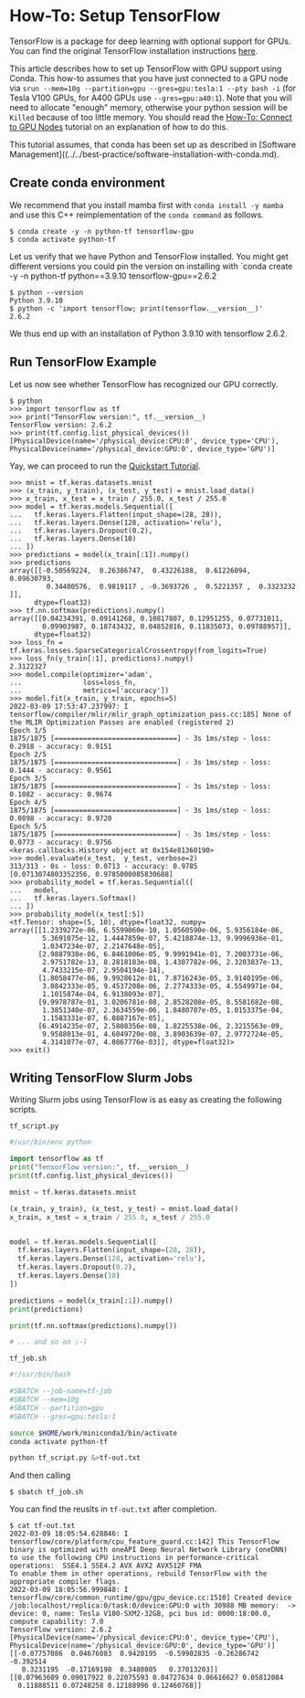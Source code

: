 # How-To: Setup TensorFlow

TensorFlow is a package for deep learning with optional support for GPUs.
You can find the original TensorFlow installation instructions [here](https://www.tensorflow.org/install).

This article describes how to set up TensorFlow with GPU support using Conda.
This how-to assumes that you have just connected to a GPU node via `srun --mem=10g --partition=gpu --gres=gpu:tesla:1 --pty bash -i` (for Tesla V100 GPUs, for A400 GPUs use `--gres=gpu:a40:1`).
Note that you will need to allocate "enough" memory, otherwise your python session will be `Killed` because of too little memory.
You should read the [How-To: Connect to GPU Nodes](../../how-to/connect/gpu-nodes.md) tutorial on an explanation of how to do this.

This tutorial assumes, that conda has been set up as described in [Software Management]((../../best-practice/software-installation-with-conda.md).

## Create conda environment

We recommend that you install mamba first with `conda install -y mamba` and use this C++ reimplementation of the `conda command` as follows.

```terminal
$ conda create -y -n python-tf tensorflow-gpu
$ conda activate python-tf
```

Let us verify that we have Python and TensorFlow installed.
You might get different versions you could pin the version on installing with `conda create -y -n python-tf python==3.9.10 tensorflow-gpu==2.6.2

```terminal
$ python --version
Python 3.9.10
$ python -c 'import tensorflow; print(tensorflow.__version__)'
2.6.2
```

We thus end up with an installation of Python 3.9.10 with tensorflow 2.6.2.

## Run TensorFlow Example

Let us now see whether TensorFlow has recognized our GPU correctly.

```terminal
$ python
>>> import tensorflow as tf
>>> print("TensorFlow version:", tf.__version__)
TensorFlow version: 2.6.2
>>> print(tf.config.list_physical_devices())
[PhysicalDevice(name='/physical_device:CPU:0', device_type='CPU'), PhysicalDevice(name='/physical_device:GPU:0', device_type='GPU')]
```

Yay, we can proceed to run the [Quickstart Tutorial](https://www.tensorflow.org/tutorials/quickstart/beginner).

```
>>> mnist = tf.keras.datasets.mnist
>>> (x_train, y_train), (x_test, y_test) = mnist.load_data()
>>> x_train, x_test = x_train / 255.0, x_test / 255.0
>>> model = tf.keras.models.Sequential([
...   tf.keras.layers.Flatten(input_shape=(28, 28)),
...   tf.keras.layers.Dense(128, activation='relu'),
...   tf.keras.layers.Dropout(0.2),
...   tf.keras.layers.Dense(10)
... ])
>>> predictions = model(x_train[:1]).numpy()
>>> predictions
array([[-0.50569224,  0.26386747,  0.43226188,  0.61226094,  0.09630793,
         0.34400576,  0.9819117 , -0.3693726 ,  0.5221357 ,  0.3323232 ]],
      dtype=float32)
>>> tf.nn.softmax(predictions).numpy()
array([[0.04234391, 0.09141268, 0.10817807, 0.12951255, 0.07731011,
        0.09903987, 0.18743432, 0.04852816, 0.11835073, 0.09788957]],
      dtype=float32)
>>> loss_fn = tf.keras.losses.SparseCategoricalCrossentropy(from_logits=True)
>>> loss_fn(y_train[:1], predictions).numpy()
2.3122327
>>> model.compile(optimizer='adam',
...               loss=loss_fn,
...               metrics=['accuracy'])
>>> model.fit(x_train, y_train, epochs=5)
2022-03-09 17:53:47.237997: I tensorflow/compiler/mlir/mlir_graph_optimization_pass.cc:185] None of the MLIR Optimization Passes are enabled (registered 2)
Epoch 1/5
1875/1875 [==============================] - 3s 1ms/step - loss: 0.2918 - accuracy: 0.9151
Epoch 2/5
1875/1875 [==============================] - 3s 1ms/step - loss: 0.1444 - accuracy: 0.9561
Epoch 3/5
1875/1875 [==============================] - 3s 1ms/step - loss: 0.1082 - accuracy: 0.9674
Epoch 4/5
1875/1875 [==============================] - 3s 1ms/step - loss: 0.0898 - accuracy: 0.9720
Epoch 5/5
1875/1875 [==============================] - 3s 1ms/step - loss: 0.0773 - accuracy: 0.9756
<keras.callbacks.History object at 0x154e81360190>
>>> model.evaluate(x_test,  y_test, verbose=2)
313/313 - 0s - loss: 0.0713 - accuracy: 0.9785
[0.0713074803352356, 0.9785000085830688]
>>> probability_model = tf.keras.Sequential([
...   model,
...   tf.keras.layers.Softmax()
... ])
>>> probability_model(x_test[:5])
<tf.Tensor: shape=(5, 10), dtype=float32, numpy=
array([[1.2339272e-06, 6.5599060e-10, 1.0560590e-06, 5.9356184e-06,
        5.3691075e-12, 1.4447859e-07, 5.4218874e-13, 9.9996936e-01,
        1.0347234e-07, 2.2147648e-05],
       [2.9887938e-06, 6.8461006e-05, 9.9991941e-01, 7.2003731e-06,
        2.9751782e-13, 8.2818183e-08, 1.4307782e-06, 2.3203837e-13,
        4.7433215e-07, 2.9504194e-14],
       [1.8058477e-06, 9.9928612e-01, 7.8716243e-05, 3.9140195e-06,
        3.0842333e-05, 9.4537208e-06, 2.2774333e-05, 4.5549971e-04,
        1.1015874e-04, 6.9138093e-07],
       [9.9978787e-01, 3.0206781e-08, 2.8528208e-05, 8.5581682e-08,
        1.3851340e-07, 2.3634559e-06, 1.8480707e-05, 1.0153375e-04,
        1.1583331e-07, 6.0887167e-05],
       [6.4914235e-07, 2.5808356e-08, 1.8225538e-06, 2.3215563e-09,
        9.9588013e-01, 4.6049720e-08, 3.8903639e-07, 2.9772724e-05,
        4.3141077e-07, 4.0867776e-03]], dtype=float32)>
>>> exit()
```

## Writing TensorFlow Slurm Jobs

Writing Slurm jobs using TensorFlow is as easy as creating the following scripts.

`tf_script.py`

```python
#/usr/bin/env python

import tensorflow as tf
print("TensorFlow version:", tf.__version__)
print(tf.config.list_physical_devices())

mnist = tf.keras.datasets.mnist

(x_train, y_train), (x_test, y_test) = mnist.load_data()
x_train, x_test = x_train / 255.0, x_test / 255.0


model = tf.keras.models.Sequential([
  tf.keras.layers.Flatten(input_shape=(28, 28)),
  tf.keras.layers.Dense(128, activation='relu'),
  tf.keras.layers.Dropout(0.2),
  tf.keras.layers.Dense(10)
])

predictions = model(x_train[:1]).numpy()
print(predictions)

print(tf.nn.softmax(predictions).numpy())

# ... and so on ;-)
```

`tf_job.sh`

```bash
#!/usr/bin/bash

#SBATCH --job-name=tf-job
#SBATCH --mem=10g
#SBATCH --partition=gpu
#SBATCH --gres=gpu:tesla:1

source $HOME/work/miniconda3/bin/activate
conda activate python-tf

python tf_script.py &>tf-out.txt
```

And then calling

```terminal
$ sbatch tf_job.sh
```

You can find the reuslts in `tf-out.txt` after completion.

```
$ cat tf-out.txt 
2022-03-09 18:05:54.628846: I tensorflow/core/platform/cpu_feature_guard.cc:142] This TensorFlow binary is optimized with oneAPI Deep Neural Network Library (oneDNN) to use the following CPU instructions in performance-critical operations:  SSE4.1 SSE4.2 AVX AVX2 AVX512F FMA
To enable them in other operations, rebuild TensorFlow with the appropriate compiler flags.
2022-03-09 18:05:56.999848: I tensorflow/core/common_runtime/gpu/gpu_device.cc:1510] Created device /job:localhost/replica:0/task:0/device:GPU:0 with 30988 MB memory:  -> device: 0, name: Tesla V100-SXM2-32GB, pci bus id: 0000:18:00.0, compute capability: 7.0
TensorFlow version: 2.6.2
[PhysicalDevice(name='/physical_device:CPU:0', device_type='CPU'), PhysicalDevice(name='/physical_device:GPU:0', device_type='GPU')]
[[-0.07757086  0.04676083  0.9420195  -0.59902835 -0.26286742 -0.392514
   0.3231195  -0.17169198  0.3480805   0.37013203]]
[[0.07963609 0.09017922 0.22075593 0.04727634 0.06616627 0.05812084
  0.11888511 0.07248258 0.12188996 0.12460768]]
```
